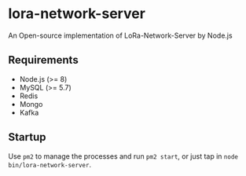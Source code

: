 # lora-network-server
An Open-source implementation of LoRa-Network-Server by Node.js

## Requirements

- Node.js (>= 8)
- MySQL (>= 5.7)
- Redis
- Mongo
- Kafka

## Startup

Use `pm2` to manage the processes and run `pm2 start`, or just tap in `node bin/lora-network-server`.
